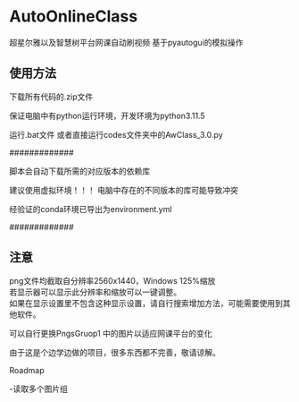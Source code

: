 # AutoOnlineClass

超星尔雅以及智慧树平台网课自动刷视频
基于pyautogui的模拟操作

## 使用方法

下载所有代码的.zip文件  

保证电脑中有python运行环境，开发环境为python3.11.5  

运行.bat文件 或者直接运行codes文件夹中的AwClass_3.0.py

  
  
#############

脚本会自动下载所需的对应版本的依赖库

建议使用虚拟环境！！！ 电脑中存在的不同版本的库可能导致冲突  

经验证的conda环境已导出为environment.yml

#############
  
  
  
## 注意

png文件均截取自分辨率2560x1440，Windows 125%缩放  
若显示器可以显示此分辨率和缩放可以一键调整。  
如果在显示设置里不包含这种显示设置，请自行搜索增加方法，可能需要使用到其他软件。  

可以自行更换PngsGruop1 中的图片以适应网课平台的变化

由于这是个边学边做的项目，很多东西都不完善，敬请谅解。  
  
Roadmap  

-读取多个图片组
